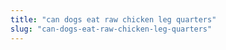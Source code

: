 ```yaml
---
title: "can dogs eat raw chicken leg quarters"
slug: "can-dogs-eat-raw-chicken-leg-quarters"
---
```


